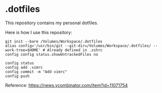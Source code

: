 # .dotfiles

This repository contains my personal dotfiles.

Here is how I use this repository:
~~~
git init --bare /Volumes/Workspace/.dotfiles
alias config='/usr/bin/git --git-dir=/Volumes/Workspace/.dotfiles/ --work-tree=$HOME' # Already defined in .zshrc
config config status.showUntrackedFiles no

config status
config add .vimrc
config commit -m "Add vimrc"
config push
~~~
Reference: https://news.ycombinator.com/item?id=11071754
